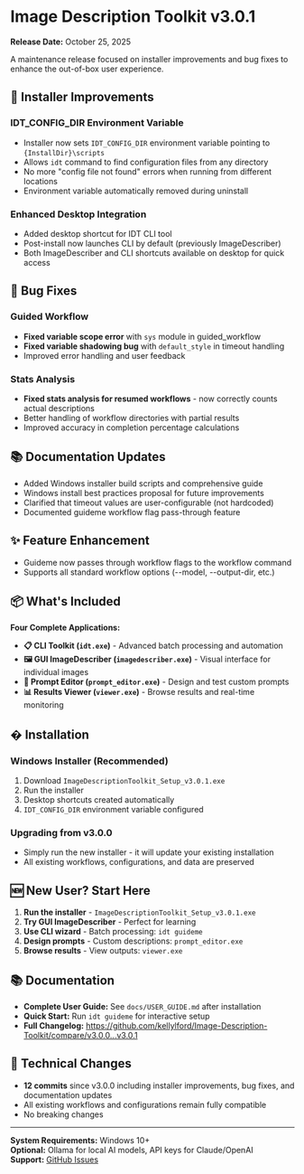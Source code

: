 # Image Description Toolkit v3.0.1

**Release Date:** October 25, 2025

A maintenance release focused on installer improvements and bug fixes to enhance the out-of-box user experience.

## 🎯 Installer Improvements

### IDT_CONFIG_DIR Environment Variable
- Installer now sets `IDT_CONFIG_DIR` environment variable pointing to `{InstallDir}\scripts`
- Allows `idt` command to find configuration files from any directory
- No more "config file not found" errors when running from different locations
- Environment variable automatically removed during uninstall

### Enhanced Desktop Integration
- Added desktop shortcut for IDT CLI tool
- Post-install now launches CLI by default (previously ImageDescriber)
- Both ImageDescriber and CLI shortcuts available on desktop for quick access

## 🐛 Bug Fixes

### Guided Workflow
- **Fixed variable scope error** with `sys` module in guided_workflow
- **Fixed variable shadowing bug** with `default_style` in timeout handling
- Improved error handling and user feedback

### Stats Analysis
- **Fixed stats analysis for resumed workflows** - now correctly counts actual descriptions
- Better handling of workflow directories with partial results
- Improved accuracy in completion percentage calculations

## 📚 Documentation Updates
- Added Windows installer build scripts and comprehensive guide
- Windows install best practices proposal for future improvements
- Clarified that timeout values are user-configurable (not hardcoded)
- Documented guideme workflow flag pass-through feature

## ✨ Feature Enhancement
- Guideme now passes through workflow flags to the workflow command
- Supports all standard workflow options (--model, --output-dir, etc.)

## 📦 What's Included

**Four Complete Applications:**
- **📋 CLI Toolkit (`idt.exe`)** - Advanced batch processing and automation
- **🖼️ GUI ImageDescriber (`imagedescriber.exe`)** - Visual interface for individual images  
- **📝 Prompt Editor (`prompt_editor.exe`)** - Design and test custom prompts
- **📊 Results Viewer (`viewer.exe`)** - Browse results and real-time monitoring

## � Installation

### Windows Installer (Recommended)
1. Download `ImageDescriptionToolkit_Setup_v3.0.1.exe`
2. Run the installer
3. Desktop shortcuts created automatically
4. `IDT_CONFIG_DIR` environment variable configured

### Upgrading from v3.0.0
- Simply run the new installer - it will update your existing installation
- All existing workflows, configurations, and data are preserved

## 🆕 New User? Start Here
1. **Run the installer** - `ImageDescriptionToolkit_Setup_v3.0.1.exe`
2. **Try GUI ImageDescriber** - Perfect for learning
3. **Use CLI wizard** - Batch processing: `idt guideme`  
4. **Design prompts** - Custom descriptions: `prompt_editor.exe`
5. **Browse results** - View outputs: `viewer.exe`

## 📚 Documentation
- **Complete User Guide:** See `docs/USER_GUIDE.md` after installation
- **Quick Start:** Run `idt guideme` for interactive setup
- **Full Changelog:** https://github.com/kellylford/Image-Description-Toolkit/compare/v3.0.0...v3.0.1

## 🔧 Technical Changes
- **12 commits** since v3.0.0 including installer improvements, bug fixes, and documentation updates
- All existing workflows and configurations remain fully compatible
- No breaking changes

---

**System Requirements:** Windows 10+  
**Optional:** Ollama for local AI models, API keys for Claude/OpenAI  
**Support:** [GitHub Issues](https://github.com/kellylford/Image-Description-Toolkit/issues)